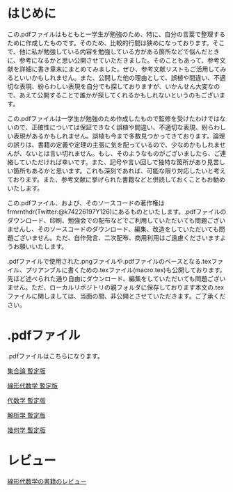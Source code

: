 # はじめに
この.pdfファイルはもともと一学生が勉強のため、特に、自分の言葉で整理するために作成したものです。そのため、比較的行間は狭めになっております。そこで、他に私が勉強している内容を勉強している方がある箇所などで悩んだときに、参考になるかと思い公開させていただきました。そのこともあって、参考文献を詳細に書き章末にまとめてみました。ぜひ、参考文献リストもご活用してみるといいかもしれません。また、公開した他の理由として、誤植や間違い、不適切な表現、紛らわしい表現を自分でも探しておりますが、いかんせん大変なので、あえて公開することで誰かが探してくれるかもしれないというのもございます。

この.pdfファイルは一学生が勉強のため作成したもので監修を受けたわけではないので、正確性については保証できなく誤植や間違い、不適切な表現、紛らわしい表現があるかもしれません。誤植も今まで多数見つかってきております。論理の誤りは、書籍の定義や定理の主張に気を配っているので、少なめかもしれませんが、ないとは言い切れません。もし、そのようなものがございましたら、ご連絡していただければ幸いです。また、記号や言い回しで独特な箇所があり見苦しい箇所もあるかと思います。これも深刻であれば、可能な限り対応したいと考えております。また、参考文献に挙げられた書籍などと併読しておくこともお勧めいたします。

この.pdfファイル、および、そのソースコードの著作権はfrmrnthdr(Twitter:@k74226197Y126)にあるものといたします。.pdfファイルのダウンロード、印刷、勉強会での配布などでご利用していただいても問題ございませんし、そのソースコードのダウンロード、編集、改造をしていただいても問題ございません。ただ、自作発言、二次配布、商用利用はご遠慮くださいますようお願いいたします。

.pdfファイルで使用された.pngファイルや.pdfファイルのベースとなる.texファイル、プリアンブルに書くための.texファイル(macro.tex)も公開しております。先ほど述べられた通り自由にダウンロード、編集をしていただいても問題ございません。ただ、ローカルリポジトリの親フォルダに保存しております本文の.texファイルに関しましては、当面の間、非公開とさせていただきます。ご了承ください。

# .pdfファイル
.pdfファイルはこちらになります。

[集合論 暫定版](https://github.com/frmrnthdr/mathematics_public/blob/main/set_theory__preliminary_ver.pdf)

[線形代数学 暫定版](https://github.com/frmrnthdr/mathematics_public/blob/main/linear_algebra_preliminary_ver.pdf)

[代数学 暫定版](https://github.com/frmrnthdr/mathematics_public/blob/main/algebra_preliminary_ver.pdf)

[解析学 暫定版](https://github.com/frmrnthdr/mathematics_public/blob/main/analysis_preliminary_ver.pdf)

[幾何学 暫定版](https://github.com/frmrnthdr/mathematics_public/blob/main/geometry_preliminary_ver.pdf)

# レビュー

[線形代数学の書籍のレビュー](https://github.com/frmrnthdr/mathematics_public/blob/main/%E7%B7%9A%E5%BD%A2%E4%BB%A3%E6%95%B0%E5%AD%A6%E3%81%AE%E6%9B%B8%E7%B1%8D%E3%81%AE%E3%83%AC%E3%83%93%E3%83%A5%E3%83%BC.pdf)
